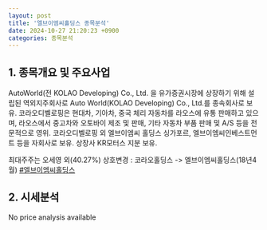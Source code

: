 ```yaml
---
layout: post
title: '엘브이엠씨홀딩스 종목분석'
date: 2024-10-27 21:20:23 +0900
categories: 종목분석
---
```


## 1. 종목개요 및 주요사업

AutoWorld(전 KOLAO Developing) Co., Ltd. 을 유가증권시장에 상장하기 위해 설립된 역외지주회사로 Auto World(KOLAO Developing) Co., Ltd.를 종속회사로 보유. 코라오디벨로핑은 현대차, 기아차, 중국 체리 자동차를 라오스에 유통 판매하고 있으며, 라오스에서 중고차와 오토바이 제조 및 판매, 기타 자동차 부품 판매 및 A/S 등을 전문적으로 영위. 코라오디벨로핑 외 엘브이엠씨 홀딩스 싱가포르, 엘브이엠씨인베스트먼트 등을 자회사로 보유. 상장사 KR모터스 지분 보유.

최대주주는 오세영 외(40.27%) 상호변경 : 코라오홀딩스 -> 엘브이엠씨홀딩스(18년4월)
[#엘브이엠씨홀딩스](#)

## 2. 시세분석

No price analysis available
